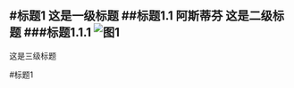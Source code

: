 #标题1
这是一级标题
##标题1.1
阿斯蒂芬
这是二级标题
###标题1.1.1
![图1](https://i.imgur.com/3xT1EOu.png)
----------

这是三级标题

#标题1

